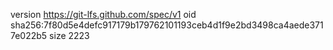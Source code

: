 version https://git-lfs.github.com/spec/v1
oid sha256:7f80d5e4defc917179b179762101193ceb4d1f9e2bd3498ca4aede3717e022b5
size 2223
